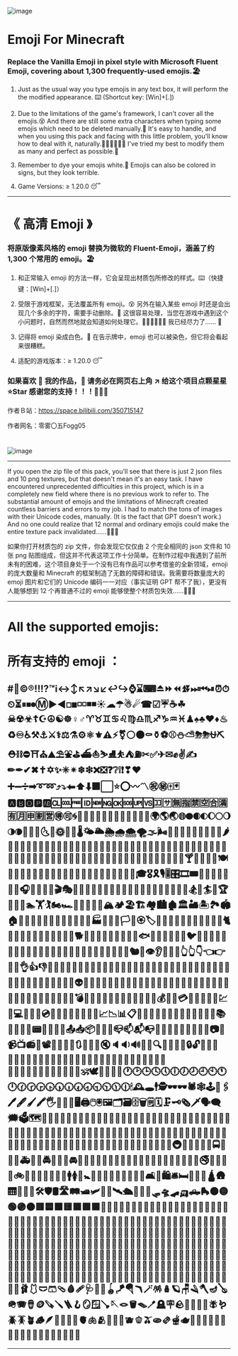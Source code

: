 ![image](demo/001.jpg)

# Emoji For Minecraft

### Replace the Vanilla Emoji in pixel style with Microsoft Fluent Emoji, covering about 1,300 frequently-used emojis.🏖️

1. Just as the usual way you type emojis in any text box, it will perform the the modified appearance. ⌨️ (Shortcut key: [Win]+[.])

2. Due to the limitations of the game's framework, I can't cover all the emojis.😵 And there are still some extra characters when typing some emojis which need to be deleted manually.🥶 It's easy to handle, and when you using this pack and facing with this little problem, you'll know how to deal with it, naturally.😶‍🌫️😶‍🌫️😶‍🌫️ I've tried my best to modify them as many and perfect as possible.🫠

3. Remember to dye your emojis white.🎨 Emojis can also be colored in signs, but they look terrible.

4. Game Versions: ≥ 1.20.0 😴

---

# 《 高清 Emoji 》

### 将原版像素风格的 emoji 替换为微软的 Fluent-Emoji，涵盖了约 1,300 个常用的 emoji。🏖️

1. 和正常输入 emoji 的方法一样，它会呈现出材质包所修改的样式。⌨️（快捷键：[Win]+[.]）

2. 受限于游戏框架，无法覆盖所有 emoji。😵 另外在输入某些 emoji 时还是会出现几个多余的字符，需要手动删除。🥶 这很容易处理，当您在游戏中遇到这个小问题时，自然而然地就会知道如何处理它。😶‍🌫️😶‍🌫️😶‍🌫️ 我已经尽力了…… 🫠

3. 记得将 emoji 染成白色。🎨 在告示牌中，emoji 也可以被染色，但它将会看起来很糟糕。

4. 适配的游戏版本：≥ 1.20.0 😴

### 如果喜欢 🥰 我的作品，🙏 请务必在网页右上角 ↗️ 给这个项目点颗星星 ⭐Star 感谢您的支持！！！🤩🤩🤩

作者Ｂ站：https://space.bilibili.com/350715147

作者网名：零雾〇五Fogg05

# 
![image](demo/002.jpg)

---

If you open the zip file of this pack, you'll see that there is just 2 json files and 10 png textures, but that doesn't mean it's an easy task. I have encountered unprecedented difficulties in this project, which is in a completely new field where there is no previous work to refer to. The substantial amount of emojis and the limitations of Minecraft created countless barriers and errors to my job. I had to match the tons of images with their Unicode codes, manually. (It is the fact that GPT doesn't work.) And no one could realize that 12 normal and ordinary emojis could make the entire texture pack invalidated......🥲🥲🥲

如果你打开材质包的 zip 文件，你会发现它仅仅由 2 个完全相同的 json 文件和 10 张 png 贴图组成，但这并不代表这项工作十分简单。在制作过程中我遇到了前所未有的困难，这个项目身处于一个没有已有作品可以参考借鉴的全新领域，emoji 的庞大数量和 Minecraft 的框架制造了无数的障碍和错误。我需要将数量庞大的 emoji 图片和它们的 Unicode 编码一一对应（事实证明 GPT 帮不了我），更没有人能够想到 12 个再普通不过的 emoji 能够使整个材质包失效……🥲🥲🥲

---

# All the supported emojis:
# 所有支持的 emoji ：

## #⃣©®‼⁉™ℹ↔↕↖↗↘↙↩↪⌚⌛⌨⏏⏩⏪⏫⏬⏭⏮⏯⏰⏱⏲⏳⏸⏹⏺Ⓜ▶◀◻◼◽◽◾◾☀☁☂☃☄☎☑☔☕☘☠☢☣☦☪☮☯☸♀♂♈♉♊♋♌♍♎♏♐♑♒♓♟♠♣♥♦♨♻♾♿⚒⚓⚔⚕⚖⚗⚙⚛⚜⚠⚡⚧⚪⚫⚰⚱⚽⚾⛄⛅⛈⛈⛎⛏⛑⛓⛔⛩⛪⛰⛱⛲⛳⛴⛵⛷⛸⛹⛺⛽✂✅✈✉✊✌✍✏✒✔✖✝✡✨✳✴❄❇❌❎❓❔❕❗❣❤➕➖➗➡➰➿⤴⤵⬅⬆⬇⬛⬜⭐⭕〰〽㊗㊙🀄🃏🅰🅱🅾🅿🆎🆑🆒🆓🆔🆕🆖🆗🆘🆙🆚🈁🈂🈚🈯🈲🈳🈴🈵🈶🈷🈸🈹🈺🉐🉑🌀🌁🌂🌃🌄🌅🌆🌇🌈🌉🌊🌋🌌🌍🌎🌏🌐🌑🌒🌓🌔🌕🌖🌗🌘🌙🌚🌛🌜🌝🌞🌟🌠🌡🌤🌥🌦🌧🌨🌪🌫🌬🌭🌮🌯🌰🌱🌲🌳🌴🌵🌶🌷🌸🌹🌺🌻🌼🌽🌾🌿🍀🍁🍂🍃🍄🍅🍆🍇🍈🍉🍊🍋🍌🍍🍎🍏🍐🍑🍒🍓🍔🍕🍖🍗🍘🍙🍚🍛🍜🍝🍞🍟🍠🍡🍢🍣🍤🍥🍦🍧🍨🍩🍪🍫🍬🍭🍮🍯🍰🍱🍲🍳🍴🍵🍶🍷🍸🍹🍺🍻🍼🍽🍾🍿🎀🎁🎂🎃🎄🎅🎆🎇🎈🎉🎊🎋🎌🎍🎎🎏🎐🎑🎒🎓🎖🎗🎙🎚🎛🎞🎟🎠🎡🎢🎣🎤🎥🎦🎧🎨🎩🎪🎫🎬🎭🎯🎰🎱🎲🎳🎴🎵🎶🎷🎸🎹🎺🎻🎼🎽🎾🎿🏀🏁🏂🏃🏄🏅🏆🏇🏈🏉🏊🏋🏌🏍🏎🏏🏐🏑🏒🏓🏔🏕🏖🏗🏘🏙🏚🏛🏜🏝🏞🏟🏠🏡🏢🏣🏣🏥🏦🏧🏨🏩🏪🏫🏬🏭🏮🏯🏯🏳🏴🏵🏷🏸🏹🏺🐀🐁🐂🐃🐄🐅🐆🐇🐈🐉🐊🐌🐍🐎🐏🐐🐑🐒🐓🐔🐕🐖🐗🐘🐙🐚🐛🐜🐝🐞🐟🐠🐡🐢🐣🐤🐥🐦🐧🐨🐩🐪🐫🐬🐭🐮🐯🐰🐱🐲🐳🐳🐴🐵🐶🐷🐸🐹🐺🐻🐼🐽🐾🐿👀👁👂👃👄👅👆👆👇👈👉👊👋👌👍👎👏👐👑👒👔👕👖👗👘👙👚👛👜👝👞👟👠👡👢👣👤👥👦👧👨👩👮👯👰👱👲👳👴👵👶👷👸👹👺👻👼👽👾👿💀💁💂💃💄💅💆💇💈💉💊💋💌💍💎💐💒💓💔💕💖💗💘💙💚💛💜💝💞💟💠💡💢💣💤💥💦💧💨💩💪💫💬💭💮💯💰💱💲💳💴💵💶💷💸💹💺💻💼💽💾💿📀📁📂📃📄📅📆📇📈📉📊📋📌📍📏📐📑📒📓📔📕📖📗📘📙📚📛📜📝📞📟📠📡📢📣📤📥📦📧📨📩📪📫📬📭📮📯📰📱📲📳📴📵📶📷📸📹📺📻📼📽📿🔀🔁🔂🔃🔄🔅🔆🔇🔈🔉🔊🔋🔌🔍🔎🔏🔐🔑🔒🔓🔔🔕🔖🔗🔘🔙🔚🔛🔜🔝🔞🔠🔡🔢🔣🔤🔥🔦🔧🔨🔩🔪🔫🔬🔭🔮🔯🔰🔱🔲🔳🔴🔵🔶🔷🔸🔹🔺🔻🔼🔽🕉🕊🕋🕌🕍🕎🕐🕑🕒🕓🕔🕕🕖🕗🕘🕙🕚🕛🕜🕝🕞🕟🕠🕡🕢🕣🕤🕥🕦🕧🕯🕰🕳🕴🕵🕶🕶🕷🕸🕹🕺🖇🖊🖋🖌🖍🖐🖕🖖🖤🖥🖨🖱🖲🖼🗂🗃🗄🗑🗒🗓🗜🗝🗞🗡🗣🗨🗯🗳🗺🗻🗼🗽🗾🗿😀😁😂😃😄😅😆😇😈😉😊😋😌😍😎😏😐😑😒😓😔😕😖😗😘😙😚😛😜😝😞😟😠😡😢😣😤😥😦😧😨😩😪😫😬😭😮😯😰😱😲😳😴😵😶😷😸😹😺😻😼😽😾😿🙀🙁🙁🙂🙂🙃🙄🙅🙆🙇🙈🙉🙊🙋🙌🙍🙎🙏🚀🚁🚂🚃🚄🚅🚆🚇🚈🚉🚊🚋🚌🚍🚎🚏🚐🚑🚒🚓🚔🚕🚖🚗🚘🚙🚚🚛🚜🚝🚞🚟🚠🚡🚢🚣🚤🚥🚦🚧🚨🚩🚪🚫🚬🚭🚮🚯🚰🚱🚲🚳🚴🚴🚵🚶🚷🚸🚹🚺🚻🚼🚽🚾🚿🛀🛁🛂🛃🛄🛅🛋🛌🛍🛎🛏🛐🛑🛒🛕🛖🛗🛝🛞🛟🛠🛡🛢🛣🛤🛥🛩🛫🛬🛰🛳🛴🛵🛶🛷🛸🛹🛺🛻🛼🟠🟡🟢🟣🟤🟥🟦🟧🟨🟩🟪🟫🟰🤌🤍🤎🤏🤐🤑🤒🤓🤔🤕🤖🤗🤘🤙🤚🤚🤛🤜🤝🤞🤟🤠🤡🤢🤣🤤🤥🤦🤧🤨🤩🤪🤫🤬🤭🤮🤯🤰🤱🤲🤳🤴🤵🤶🤷🤸🤹🤺🤼🤽🤾🤿🥀🥁🥂🥃🥄🥅🥇🥈🥉🥊🥋🥌🥍🥎🥏🥐🥑🥒🥓🥔🥕🥖🥗🥘🥙🥚🥛🥜🥝🥞🥟🥠🥡🥢🥣🥤🥥🥦🥧🥨🥩🥪🥫🥬🥭🥮🥯🥰🥱🥲🥳🥴🥵🥶🥷🥸🥹🥺🥻🥼🥽🥾🥿🦀🦁🦂🦃🦄🦅🦆🦇🦈🦉🦊🦋🦌🦍🦎🦏🦐🦑🦒🦓🦔🦕🦖🦗🦘🦙🦚🦛🦜🦝🦞🦟🦠🦡🦢🦣🦤🦥🦦🦧🦨🦩🦪🦫🦬🦭🦮🦯🦴🦵🦶🦷🦸🦹🦺🦻🦼🦽🦾🦿🧀🧁🧂🧃🧄🧅🧆🧇🧈🧉🧊🧋🧌🧍🧎🧐🧑🧒🧓🧔🧕🧖🧗🧘🧙🧚🧛🧜🧝🧞🧟🧠🧡🧢🧣🧤🧥🧦🧧🧨🧩🧪🧫🧬🧭🧮🧯🧰🧱🧲🧳🧴🧵🧶🧷🧸🧹🧺🧻🧼🧽🧾🧿🩰🩱🩲🩳🩴🩸🩹🩺🩻🩼🪀🪁🪂🪃🪄🪅🪆🪐🪑🪒🪓🪔🪕🪖🪗🪘🪙🪚🪛🪜🪝🪞🪟🪠🪡🪢🪣🪤🪥🪦🪧🪨🪩🪪🪫🪬🪰🪱🪲🪳🪴🪵🪶🪷🪸🪹🪺🫀🫁🫂🫃🫄🫅🫐🫑🫒🫓🫔🫕🫖🫗🫘🫙🫠🫡🫢🫣🫤🫥🫦🫧🫰🫱🫲🫳🫴🫵🫶

---
